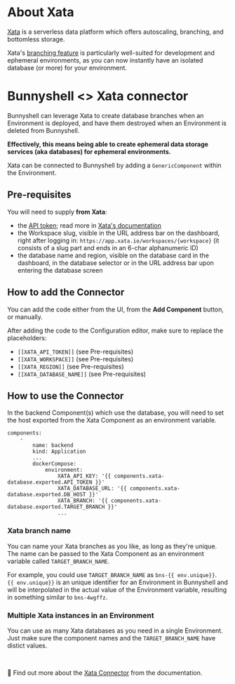 # About Xata

[Xata](https://xata.io/) is a serverless data platform which offers autoscaling, branching, and bottomless storage.

Xata's [branching feature](https://xata.io/docs/getting-started/workflow#branching-your-database) is particularly well-suited for development and ephemeral environments, as you can now instantly have an isolated database (or more) for your environment.

# Bunnyshell <> Xata connector

Bunnyshell can leverage Xata to create database branches when an Environment is deployed, and have them destroyed when an Environment is deleted from Bunnyshell.

**Effectively, this means being able to create ephemeral data storage services (aka databases) for ephemeral environments.**

Xata can be connected to Bunnyshell by adding a `GenericComponent` within the Environment.

## Pre-requisites

You will need to supply **from Xata**:
- the [API token](https://app.xata.io/settings); read more in [Xata's documentation](https://xata.io/docs/getting-started/installation#managing-api-keys)
- the Workspace slug, visible in the URL address bar on the dashboard, right after logging in: `https://app.xata.io/workspaces/{workspace}` (it consists of a slug part and ends in an 6-char alphanumeric ID)
- the database name and region, visible on the database card in the dashboard, in the database selector or in the URL address bar upon entering the database screen

## How to add the Connector

You can add the code either from the UI, from the **Add Component** button, or manually.

After adding the code to the Configuration editor, make sure to replace the placeholders:
- `[[XATA_API_TOKEN]]` (see Pre-requisites)
- `[[XATA_WORKSPACE]]` (see Pre-requisites)
- `[[XATA_REGION]]` (see Pre-requisites)
- `[[XATA_DATABASE_NAME]]` (see Pre-requisites)

## How to use the Connector

In the backend Component(s) which use the database, you will need to set the host exported from the Xata Component as an environment variable.

```
components:
    - 
        name: backend
        kind: Application
        ...
        dockerCompose:
            environment:
                XATA_API_KEY: '{{ components.xata-database.exported.API_TOKEN }}'
                XATA_DATABASE_URL: '{{ components.xata-database.exported.DB_HOST }}'
                XATA_BRANCH: '{{ components.xata-database.exported.TARGET_BRANCH }}'
                ...
```

### Xata branch name

You can name your Xata branches as you like, as long as they're unique. The name can be passed to the Xata Component as an environment variable called `TARGET_BRANCH_NAME`.

For example, you could use `TARGET_BRANCH_NAME` as `bns-{{ env.unique}}`.  
`{{ env.unique}}` is an unique identifier for an Environment in Bunnyshell and will be interpolated in the actual value of the Environment variable, resulting in something similar to `bns-4wgffz`.

### Multiple Xata instances in an Environment

You can use as many Xata databases as you need in a single Environment.  
Just make sure the component names and the `TARGET_BRANCH_NAME` have distict values.


&nbsp;

📖 Find out more about the [Xata Connector](https://documentation.bunnyshell.com/docs/connectors-xata-dataplatform) from the documentation.